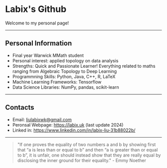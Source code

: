 # Labix's Github

Welcome to my personal page! 

---

## Personal Information

- Final year Warwick MMath student
- Personal interest: applied topology on data analysis
- Strengths: Quick and Passionate Learner! Everything related to maths ranging from Algebraic Topology to Deep Learning
- Programmning Skills: Python, Java, C++, R, LaTeX
- Machine Learning Frameworks: Tensorflow
- Data Science Libraries: NumPy, pandas, scikit-learn

---

## Contacts

- Email: liulabixwk@gmail.com
- Peronsal Webpage: https://labix.uk (last update 2024)
- Linked in: https://www.linkedin.com/in/labix-liu-31b88022b/

---

> "If one proves the equality of two numbers a and b by showing first that “a is less than or equal to b” and then “a is greater than or equal to b”, it is unfair, one should instead show that they are really equal by disclosing the inner ground for their equality." - Emmy Noether
